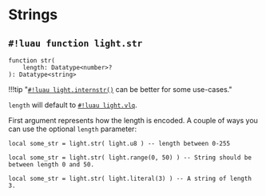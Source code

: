 # Strings

## `#!luau function light.str`

```luau title='<!-- client --> <!-- server --> <!-- shared --> <!-- sync -->'
function str(
    length: Datatype<number>?
): Datatype<string>
```

!!!tip "[`#!luau light.internstr()`](./internstr.md) can be better for some use-cases."

`length` will default to [`#!luau light.vlq`](./vlq.md).

First argument represents how the length is encoded. A couple of ways you can use the optional `length` parameter:

```luau
local some_str = light.str( light.u8 ) -- length between 0-255
```

```luau
local some_str = light.str( light.range(0, 50) ) -- String should be between length 0 and 50.
```

```luau
local some_str = light.str( light.literal(3) ) -- A string of length 3.
```
